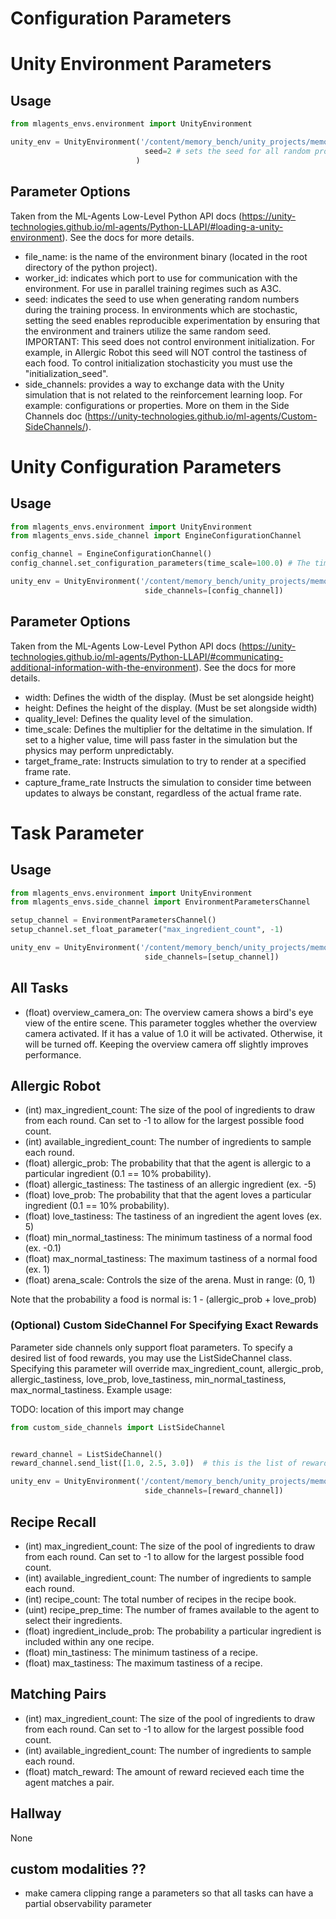Configuration Parameters
===

# Unity Environment Parameters

## Usage

```python
from mlagents_envs.environment import UnityEnvironment

unity_env = UnityEnvironment('/content/memory_bench/unity_projects/memory_palace_2/Builds/AllergicAgent/linux/pixel_input/multi_agent/gamefile.x86_64', # the path to the task executable
                              seed=2 # sets the seed for all random processes within the task environment
                            )
```

## Parameter Options

Taken from the ML-Agents Low-Level Python API docs (https://unity-technologies.github.io/ml-agents/Python-LLAPI/#loading-a-unity-environment). See the docs for more details.

- file_name: is the name of the environment binary (located in the root directory of the python project).
- worker_id: indicates which port to use for communication with the environment. For use in parallel training regimes such as A3C.
- seed: indicates the seed to use when generating random numbers during the training process. In environments which are stochastic, setting the seed enables reproducible experimentation by ensuring that the environment and trainers utilize the same random seed. IMPORTANT: This seed does not control environment initialization. For example, in Allergic Robot this seed will NOT control the tastiness of each food. To control initialization stochasticity you must use the "initialization_seed".
- side_channels: provides a way to exchange data with the Unity simulation that is not related to the reinforcement learning loop. For example: configurations or properties. More on them in the Side Channels doc (https://unity-technologies.github.io/ml-agents/Custom-SideChannels/).


# Unity Configuration Parameters

## Usage

```python
from mlagents_envs.environment import UnityEnvironment
from mlagents_envs.side_channel import EngineConfigurationChannel

config_channel = EngineConfigurationChannel()
config_channel.set_configuration_parameters(time_scale=100.0) # The time_scale parameter defines how quickly time will pass within the simulation

unity_env = UnityEnvironment('/content/memory_bench/unity_projects/memory_palace_2/Builds/AllergicAgent/linux/pixel_input/multi_agent/gamefile.x86_64',
                              side_channels=[config_channel])
```

## Parameter Options

Taken from the ML-Agents Low-Level Python API docs (https://unity-technologies.github.io/ml-agents/Python-LLAPI/#communicating-additional-information-with-the-environment). See the docs for more details.

- width: Defines the width of the display. (Must be set alongside height)
- height: Defines the height of the display. (Must be set alongside width)
- quality_level: Defines the quality level of the simulation.
- time_scale: Defines the multiplier for the deltatime in the simulation. If set to a higher value, time will pass faster in the simulation but the physics may perform unpredictably.
- target_frame_rate: Instructs simulation to try to render at a specified frame rate.
- capture_frame_rate Instructs the simulation to consider time between updates to always be constant, regardless of the actual frame rate.


# Task Parameter

## Usage

```python
from mlagents_envs.environment import UnityEnvironment
from mlagents_envs.side_channel import EnvironmentParametersChannel

setup_channel = EnvironmentParametersChannel()
setup_channel.set_float_parameter("max_ingredient_count", -1)

unity_env = UnityEnvironment('/content/memory_bench/unity_projects/memory_palace_2/Builds/AllergicAgent/linux/pixel_input/multi_agent/gamefile.x86_64',
                              side_channels=[setup_channel])
```

## All Tasks

- (float) overview_camera_on: The overview camera shows a bird's eye view of the entire scene. This parameter toggles whether the overview camera activated. If it has a value of 1.0 it will be activated. Otherwise, it will be turned off. Keeping the overview camera off slightly improves performance.

## Allergic Robot

- (int) max_ingredient_count:  The size of the pool of ingredients to draw from each round. Can set to -1 to allow for the largest possible food count.
- (int) available_ingredient_count: The number of ingredients to sample each round.
- (float) allergic_prob: The probability that that the agent is allergic to a particular ingredient (0.1 == 10% probability).
- (float) allergic_tastiness: The tastiness of an allergic ingredient (ex. -5)
- (float) love_prob: The probability that that the agent loves a particular ingredient (0.1 == 10% probability).
- (float) love_tastiness: The tastiness of an ingredient the agent loves (ex. 5)
- (float) min_normal_tastiness: The minimum tastiness of a normal food (ex. -0.1)
- (float) max_normal_tastiness: The maximum tastiness of a normal food (ex. 1)
- (float) arena_scale: Controls the size of the arena. Must in range: (0, 1)

Note that the probability a food is normal is: 1 - (allergic_prob + love_prob)

### (Optional) Custom SideChannel For Specifying Exact Rewards

Parameter side channels only support float parameters. To specify a desired list of food rewards, you may use the ListSideChannel class. Specifying this parameter will override max_ingredient_count, allergic_prob, allergic_tastiness, love_prob, love_tastiness, min_normal_tastiness, max_normal_tastiness. Example usage:

TODO: location of this import may change
```python
from custom_side_channels import ListSideChannel


reward_channel = ListSideChannel()
reward_channel.send_list([1.0, 2.5, 3.0])  # this is the list of rewards you want your foods to have

unity_env = UnityEnvironment('/content/memory_bench/unity_projects/memory_palace_2/Builds/AllergicAgent/linux/pixel_input/multi_agent/gamefile.x86_64',
                              side_channels=[reward_channel])
```

## Recipe Recall

- (int) max_ingredient_count:  The size of the pool of ingredients to draw from each round. Can set to -1 to allow for the largest possible food count.
- (int) available_ingredient_count: The number of ingredients to sample each round.
- (int) recipe_count: The total number of recipes in the recipe book.
- (uint) recipe_prep_time: The number of frames available to the agent to select their ingredients.
- (float) ingredient_include_prob: The probability a particular ingredient is included within any one recipe.
- (float) min_tastiness: The minimum tastiness of a recipe.
- (float) max_tastiness: The maximum tastiness of a recipe.

## Matching Pairs

- (int) max_ingredient_count:  The size of the pool of ingredients to draw from each round. Can set to -1 to allow for the largest possible food count.
- (int) available_ingredient_count: The number of ingredients to sample each round.
- (float) match_reward: The amount of reward recieved each time the agent matches a pair.

## Hallway

None

## custom modalities ??

- make camera clipping range a parameters so that all tasks can have a partial observability parameter
